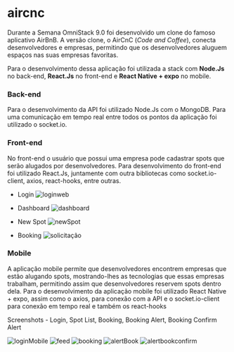 # aircnc

Durante a Semana OmniStack 9.0 foi desenvolvido um clone do famoso aplicativo AirBnB. A versão clone, o AirCnC (*Code and Coffee*), conecta desenvolvedores e empresas, permitindo que os desenvolvedores aluguem espaços nas suas empresas favoritas.

Para o desenvolvimento dessa aplicação foi utilizada a stack com **Node.Js** no back-end, **React.Js** no front-end e **React Native + expo** no mobile.

### Back-end

Para o desenvolvimento da API foi utilizado Node.Js com o MongoDB. Para uma comunicação em tempo real entre todos os pontos da aplicação foi utilizado o socket.io.

### Front-end

No front-end o usuário que possui uma empresa pode cadastrar spots que serão alugados por desenvolvedores.
Para desenvolvimento do front-end foi utilizado React.Js, juntamente com outra bibliotecas como socket.io-client, axios, react-hooks, entre outras.

* Login
![loginweb](https://user-images.githubusercontent.com/37809644/66413405-b1ad4180-e9cd-11e9-9ec1-49602dc74b59.png)

* Dashboard
![dashboard](https://user-images.githubusercontent.com/37809644/66412181-68f48900-e9cb-11e9-8c0f-409a5940f18b.png)

* New Spot
![newSpot](https://user-images.githubusercontent.com/37809644/66412195-727df100-e9cb-11e9-9381-c174576590ba.png)

* Booking
![solicitação](https://user-images.githubusercontent.com/37809644/66412219-7c075900-e9cb-11e9-8b88-8115d2b21905.png)


### Mobile

A aplicação mobile permite que desenvolvedores encontrem empresas que estão alugando spots, mostrando-lhes as tecnologias que essas empresas trabalham, permitindo assim que desenvolvedores reservem spots dentro dela.
Para o desenvolvimento da aplicação mobile foi utilizado React Native + expo, assim como o axios, para conexão com a API e o socket.io-client para conexão em tempo real e também os react-hooks

Screenshots - Login, Spot List, Booking, Booking Alert, Booking Confirm Alert

![loginMobile](https://user-images.githubusercontent.com/37809644/66414022-f8e80200-e9ce-11e9-8087-7e7f10c9d002.png)
![feed](https://user-images.githubusercontent.com/37809644/66414033-fc7b8900-e9ce-11e9-91b9-4ad9b1de4e2c.png)
![booking](https://user-images.githubusercontent.com/37809644/66414042-030a0080-e9cf-11e9-8583-c4b56d66684e.png)
![alertBook](https://user-images.githubusercontent.com/37809644/66414051-0604f100-e9cf-11e9-95cf-9b09a4785dad.png)
![alertbookconfirm](https://user-images.githubusercontent.com/37809644/66414055-09987800-e9cf-11e9-843e-cb079fed4a53.png)

